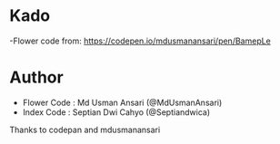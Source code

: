 # Kado
-Flower code from: https://codepen.io/mdusmanansari/pen/BamepLe

# Author
- Flower Code : Md Usman Ansari (@MdUsmanAnsari)
- Index Code : Septian Dwi Cahyo (@Septiandwica)

Thanks to codepan and mdusmanansari
